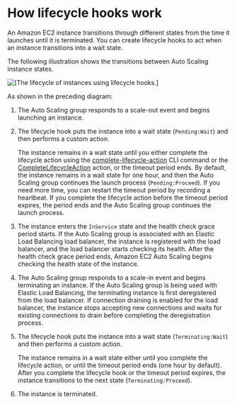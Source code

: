 # How lifecycle hooks work<a name="lifecycle-hooks-overview"></a>

An Amazon EC2 instance transitions through different states from the time it launches until it is terminated\. You can create lifecycle hooks to act when an instance transitions into a wait state\.

The following illustration shows the transitions between Auto Scaling instance states\. 

![\[The lifecycle of instances using lifecycle hooks.\]](http://docs.aws.amazon.com/autoscaling/ec2/userguide/images/lifecycle_hooks.png)

As shown in the preceding diagram:

1. The Auto Scaling group responds to a scale\-out event and begins launching an instance\.

1. The lifecycle hook puts the instance into a wait state \(`Pending:Wait`\) and then performs a custom action\.

   The instance remains in a wait state until you either complete the lifecycle action using the [complete\-lifecycle\-action](https://docs.aws.amazon.com/cli/latest/reference/autoscaling/complete-lifecycle-action.html) CLI command or the [CompleteLifecycleAction](https://docs.aws.amazon.com/autoscaling/ec2/APIReference/API_CompleteLifecycleAction.html) action, or the timeout period ends\. By default, the instance remains in a wait state for one hour, and then the Auto Scaling group continues the launch process \(`Pending:Proceed`\)\. If you need more time, you can restart the timeout period by recording a heartbeat\. If you complete the lifecycle action before the timeout period expires, the period ends and the Auto Scaling group continues the launch process\.

1. The instance enters the `InService` state and the health check grace period starts\. If the Auto Scaling group is associated with an Elastic Load Balancing load balancer, the instance is registered with the load balancer, and the load balancer starts checking its health\. After the health check grace period ends, Amazon EC2 Auto Scaling begins checking the health state of the instance\.

1. The Auto Scaling group responds to a scale\-in event and begins terminating an instance\. If the Auto Scaling group is being used with Elastic Load Balancing, the terminating instance is first deregistered from the load balancer\. If connection draining is enabled for the load balancer, the instance stops accepting new connections and waits for existing connections to drain before completing the deregistration process\.

1. The lifecycle hook puts the instance into a wait state \(`Terminating:Wait`\) and then performs a custom action\.

   The instance remains in a wait state either until you complete the lifecycle action, or until the timeout period ends \(one hour by default\)\. After you complete the lifecycle hook or the timeout period expires, the instance transitions to the next state \(`Terminating:Proceed`\)\.

1. The instance is terminated\.